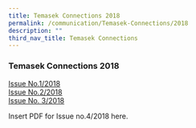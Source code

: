 ```yaml
---
title: Temasek Connections 2018
permalink: /communication/Temasek-Connections/2018
description: ""
third_nav_title: Temasek Connections
---
```

### Temasek Connections 2018

[Issue No.1/2018](/files/2018issue1.pdf) <br>
[Issue No.2/2018](/files/2018issue2.pdf) <br>
[Issue No. 3/2018](/files/2018issue3.pdf)

Insert PDF for Issue no.4/2018 here.